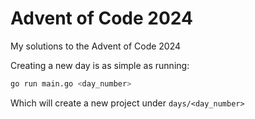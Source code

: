 # Advent of Code 2024

My solutions to the Advent of Code 2024

Creating a new day is as simple as running:

```sh
go run main.go <day_number>
```

Which will create a new project under `days/<day_number>`

